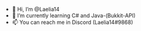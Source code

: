 - 👋 Hi, I’m @Laelia14
- 🌱 I’m currently learning C# and Java-(Bukkit-API)
- 📫 You can reach me in Discord (Laelia14#9868)
